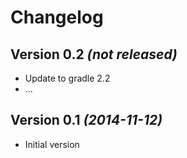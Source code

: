 Changelog
=========

Version 0.2 *(not released)*
----------------------------

* Update to gradle 2.2
* ...

Version 0.1 *(2014-11-12)*
----------------------------

* Initial version

